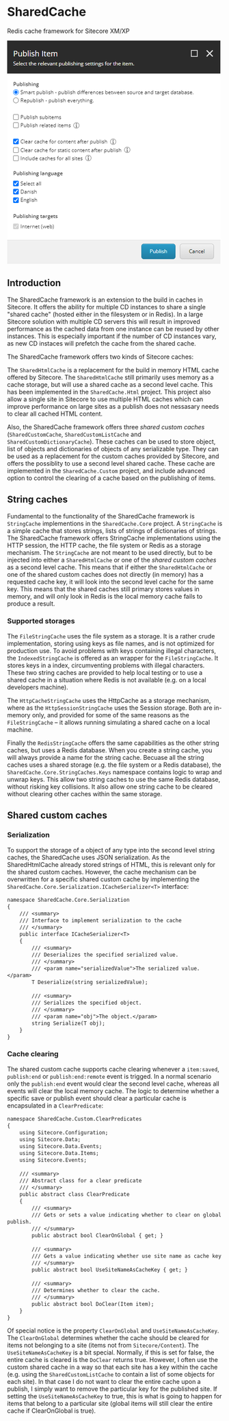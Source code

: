 # SharedCache

Redis cache framework for Sitecore XM/XP

![Example](https://raw.githubusercontent.com/kristofferkjeldby/SharedCache/main/readme.png)

## Introduction

The SharedCache framework is an extension to the build in caches in Sitecore. It offers the ability for multiple CD instances to share a single "shared cache" (hosted either in the filesystem or in Redis). In a large Sitecore solution with multiple CD servers this will result in improved performance as the cached data from one instance can be reused by other instances. This is especially important if the number of CD instances vary, as new CD instaces will prefetch the cache from the shared cache.

The SharedCache framework offers two kinds of Sitecore caches: 

The `SharedHtmlCache` is a replacement for the build in memory HTML cache offered by Sitecore. The `SharedHtmlCache` still primarily uses memory as a cache storage, but will use a shared cache as a second level cache. This has been implemented in the `SharedCache.Html` project. This project also allow a single site in Sitecore to use multiple HTML caches which can improve performance on large sites as a publish does not nessasary needs to clear all cached HTML content.

Also, the SharedCache framework offers three _shared custom caches_ (`SharedCustomCache`, `SharedCustomListCache` and `SharedCustomDictionaryCache`). These caches can be used to store object, list of objects and dictionaries of objects of any serializable type. They can be used as a replacement for the custom caches provided by Sitecore, and offers the possiblity to use a second level shared cache. These cache are implemented in the `SharedCache.Custom` project, and include advanced option to control the clearing of a cache based on the publishing of items.

## String caches

Fundamental to the functionality of the SharedCache framework is `StringCache` implementions in the `SharedCache.Core` project. A `StringCache` is a simple cache that stores strings, lists of strings of dictionaries of strings. The SharedCache framework offers StringCache implementations using the HTTP session, the HTTP cache, the file system or Redis as a storage mechanism. The `StringCache` are not meant to be used directly, but to be injected into either a `SharedHtmlCache` or one of the _shared custom caches_ as a second level cache. This means that if either the `SharedHtmlCache` or one of the shared custom caches does not directly (in memory) has a requested cache key, it will look into the second level cache for the same key. This means that the shared caches still primary stores values in memory, and will only look in Redis is the local memory cache fails to produce a result. 

### Supported storages

The `FileStringCache` uses the file system as a storage. It is a rather crude implementation, storing using keys as file names, and is not optimized for production use. To avoid problems with keys containing illegal characters, the `IndexedStringCache` is offered as an wrapper for the `FileStringCache`. It stores keys in a index, circumventing problems with illegal characters. These two string caches are provided to help local testing or to use a shared cache in a situation where Redis is not available (e.g. on a local developers machine). 

The `HttpCacheStringCache` uses the HttpCache as a storage mechanism, where as the `HttpSessionStringCache` uses the Session storage. Both are in-memory only, and provided for some of the same reasons as the `FileStringCache` – it allows running simulating a shared cache on a local machine.

Finally the `RedisStringCache` offers the same capabilities as the other string caches, but uses a Redis database. 
When you create a string cache, you will always provide a name for the string cache. Becuase all the string caches uses a shared storage (e.g. the file system or a Redis database), the `SharedCache.Core.StringCaches.Keys` namespace contains logic to wrap and unwrap keys. This allow two string caches to use the same Redis database, without risking key collisions. It also allow one string cache to be cleared without clearing other caches within the same storage.

## Shared custom caches

### Serialization

To support the storage of a object of any type into the second level string caches, the SharedCache uses JSON serialization. As the SharedHtmlCache already stored strings of HTML, this is relevant only for the shared custom caches. However, the cache mechanism can be overwritten for a specific shared custom cache by implementing the `SharedCache.Core.Serialization.ICacheSerializer<T>` interface:

```
namespace SharedCache.Core.Serialization
{
    /// <summary>
    /// Interface to implement serialization to the cache
    /// </summary>
    public interface ICacheSerializer<T>
    {
        /// <summary>
        /// Deserializes the specified serialized value.
        /// </summary>
        /// <param name="serializedValue">The serialized value.</param>
        T Deserialize(string serializedValue);

        /// <summary>
        /// Serializes the specified object.
        /// </summary>
        /// <param name="obj">The object.</param>
        string Serialize(T obj);
    }
}
```

### Cache clearing

The shared custom cache supports cache clearing whenever a `item:saved`, `publish:end` or `publish:end:remote` event is trigged. In a normal scenario only the `publish:end` event would clear the second level cache, whereas all events will clear the local memory cache. The logic to determine whether a specific save or publish event should clear a particular cache is encapsulated in a `ClearPredicate`:

```
namespace SharedCache.Custom.ClearPredicates
{
    using Sitecore.Configuration;
    using Sitecore.Data;
    using Sitecore.Data.Events;
    using Sitecore.Data.Items;
    using Sitecore.Events;

    /// <summary>
    /// Abstract class for a clear predicate
    /// </summary>
    public abstract class ClearPredicate
    {
        /// <summary>
        /// Gets or sets a value indicating whether to clear on global publish.
        /// </summary>
        public abstract bool ClearOnGlobal { get; }

        /// <summary>
        /// Gets a value indicating whether use site name as cache key
        /// </summary>
        public abstract bool UseSiteNameAsCacheKey { get; } 

        /// <summary>
        /// Determines whether to clear the cache.
        /// </summary>
        public abstract bool DoClear(Item item);
    }
}
```

Of special notice is the property `ClearOnGlobal` and `UseSiteNameAsCacheKey`. The `ClearOnGlobal` determines whether the cache should be cleared for items not belonging to a site (items not from `Sitecore/Content`). The `UseSiteNameAsCacheKey` is a bit special. Normally, if this is set for false, the entire cache is cleared is the `DoClear` returns true. However, I often use the custom shared cache in a way so that each site has a key within the cache (e.g. using the `SharedCustomListCache` to contain a list of some objects for each site). In that case I do not want to clear the entire cache upon a publish, I simply want to remove the particular key for the published site. If setting the `UseSiteNameAsCacheKey` to true, this is what is going to happen for items that belong to a particular site (global items will still clear the entire cache if ClearOnGlobal is true).












